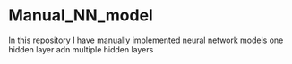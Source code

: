 # Manual_NN_model
In this repository I have manually implemented neural network models one hidden layer adn multiple hidden layers
